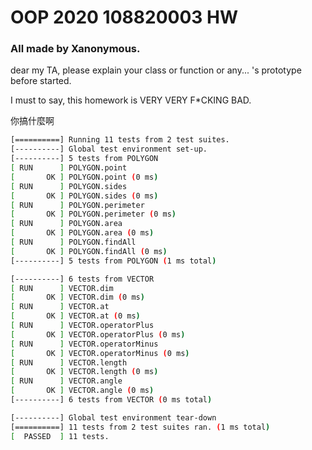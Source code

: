 # OOP 2020 108820003 HW
### All made by Xanonymous.

dear my TA, please explain your class or function or any... 's prototype before started.

I must to say, this homework is VERY VERY F*CKING BAD.

你搞什麼啊

```bash
[==========] Running 11 tests from 2 test suites.
[----------] Global test environment set-up.
[----------] 5 tests from POLYGON
[ RUN      ] POLYGON.point
[       OK ] POLYGON.point (0 ms)
[ RUN      ] POLYGON.sides
[       OK ] POLYGON.sides (0 ms)
[ RUN      ] POLYGON.perimeter
[       OK ] POLYGON.perimeter (0 ms)
[ RUN      ] POLYGON.area
[       OK ] POLYGON.area (0 ms)
[ RUN      ] POLYGON.findAll
[       OK ] POLYGON.findAll (0 ms)
[----------] 5 tests from POLYGON (1 ms total)

[----------] 6 tests from VECTOR
[ RUN      ] VECTOR.dim
[       OK ] VECTOR.dim (0 ms)
[ RUN      ] VECTOR.at
[       OK ] VECTOR.at (0 ms)
[ RUN      ] VECTOR.operatorPlus
[       OK ] VECTOR.operatorPlus (0 ms)
[ RUN      ] VECTOR.operatorMinus
[       OK ] VECTOR.operatorMinus (0 ms)
[ RUN      ] VECTOR.length
[       OK ] VECTOR.length (0 ms)
[ RUN      ] VECTOR.angle
[       OK ] VECTOR.angle (0 ms)
[----------] 6 tests from VECTOR (0 ms total)

[----------] Global test environment tear-down
[==========] 11 tests from 2 test suites ran. (1 ms total)
[  PASSED  ] 11 tests.

```